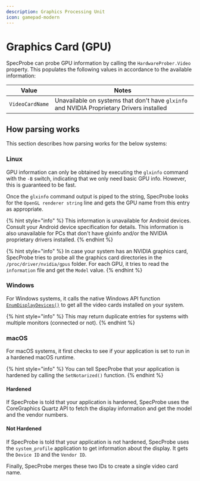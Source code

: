 ```yaml
---
description: Graphics Processing Unit
icon: gamepad-modern
---
```


# Graphics Card (GPU)

SpecProbe can probe GPU information by calling the `HardwareProber.Video` property. This populates the following values in accordance to the available information:

| Value           | Notes                                                                                     |
| --------------- | ----------------------------------------------------------------------------------------- |
| `VideoCardName` | Unavailable on systems that don't have `glxinfo` and NVIDIA Proprietary Drivers installed |

## How parsing works

This section describes how parsing works for the below systems:

### Linux

GPU information can only be obtained by executing the `glxinfo` command with the `-B` switch, indicating that we only need basic GPU info. However, this is guaranteed to be fast.

Once the `glxinfo` command output is piped to the string, SpecProbe looks for the `OpenGL renderer string` line and gets the GPU name from this entry as appropriate.

{% hint style="info" %}
This information is unavailable for Android devices. Consult your Android device specification for details. This information is also unavailable for PCs that don't have glxinfo and/or the NVIDIA proprietary drivers installed.
{% endhint %}

{% hint style="info" %}
In case your system has an NVIDIA graphics card, SpecProbe tries to probe all the graphics card directories in the `/proc/driver/nvidia/gpus` folder. For each GPU, it tries to read the `information` file and get the `Model` value.
{% endhint %}

### Windows

For Windows systems, it calls the native Windows API function [`EnumDisplayDevices()`](https://learn.microsoft.com/en-us/windows/win32/api/winuser/nf-winuser-enumdisplaydevicesa) to get all the video cards installed on your system.

{% hint style="info" %}
This may return duplicate entries for systems with multiple monitors (connected or not).
{% endhint %}

### macOS

For macOS systems, it first checks to see if your application is set to run in a hardened macOS runtime.

{% hint style="info" %}
You can tell SpecProbe that your application is hardened by calling the `SetNotarized()` function.
{% endhint %}

#### Hardened

If SpecProbe is told that your application is hardened, SpecProbe uses the CoreGraphics Quartz API to fetch the display information and get the model and the vendor numbers.

#### Not Hardened

If SpecProbe is told that your application is not hardened, SpecProbe uses the `system_profile` application to get information about the display. It gets the `Device ID` and the `Vendor ID`.

Finally, SpecProbe merges these two IDs to create a single video card name.
